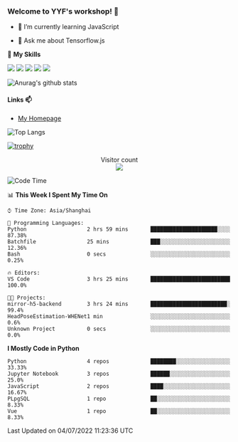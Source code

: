 ### Welcome to YYF's workshop! 👋

<!--
**YifeiYang210/YifeiYang210** is a ✨ _special_ ✨ repository because its `README.md` (this file) appears on your GitHub profile.

Here are some ideas to get you started:

- 🔭 I’m currently working on ...
- 🌱 I’m currently learning ...
- 👯 I’m looking to collaborate on ...
- 🤔 I’m looking for help with ...
- 💬 Ask me about ...
- 📫 How to reach me: ...
- 😄 Pronouns: ...
- ⚡ Fun fact: ...
-->

- 🌱 I’m currently learning JavaScript

- 💬 Ask me about Tensorflow.js

🌟 **My Skills**
<!-- [![](https://img.shields.io/badge/{徽标标题}-{徽标内容}-{徽标颜色}.svg)]({linkUrl}) -->

![](https://img.shields.io/badge/-Python-3f7fbd?logo=Python&logoColor=fff)
![](https://img.shields.io/badge/-DeepLearning-3f7fbd?logo=Pandas&logoColor=fff)
![](https://img.shields.io/badge/-Wechat-3f7fbd?logo=Wechat&logoColor=fff)
![](https://img.shields.io/badge/-C%2B%2B-3f7fbd?logo=C%2B%2B&logoColor=fff)
![](https://img.shields.io/badge/-JavaScript-3f7fbd?logo=JavaScript&logoColor=fff)

![Anurag's github stats](https://github-readme-stats.vercel.app/api?username=YifeiYang210&theme=maroongold)



#### Links 📫

* [My Homepage](https://YifeiYang210.github.io/blog/)

![Top Langs](https://github-readme-stats.vercel.app/api/top-langs/?username=YifeiYang210&hide=roff,c)

[![trophy](https://github-profile-trophy.vercel.app/?username=YifeiYang210&theme=dracula&row=2&column=3)](https://github.com/ryo-ma/github-profile-trophy)

<p align="center"> 
  Visitor count<br>
  <img src="https://profile-counter.glitch.me/YifeiYang210/count.svg" />
</p>

<!--START_SECTION:waka-->
![Code Time](http://img.shields.io/badge/Code%20Time-1%2C095%20hrs%2017%20mins-blue)

📊 **This Week I Spent My Time On** 

```text
⌚︎ Time Zone: Asia/Shanghai

💬 Programming Languages: 
Python                   2 hrs 59 mins       █████████████████████░░░░   87.38% 
Batchfile                25 mins             ███░░░░░░░░░░░░░░░░░░░░░░   12.36% 
Bash                     0 secs              ░░░░░░░░░░░░░░░░░░░░░░░░░   0.25%

🔥 Editors: 
VS Code                  3 hrs 25 mins       █████████████████████████   100.0%

🐱‍💻 Projects: 
mirror-h5-backend        3 hrs 24 mins       ████████████████████████░   99.4% 
HeadPoseEstimation-WHENet1 min               ░░░░░░░░░░░░░░░░░░░░░░░░░   0.6% 
Unknown Project          0 secs              ░░░░░░░░░░░░░░░░░░░░░░░░░   0.0%

```

**I Mostly Code in Python** 

```text
Python                   4 repos             ████████░░░░░░░░░░░░░░░░░   33.33% 
Jupyter Notebook         3 repos             ██████░░░░░░░░░░░░░░░░░░░   25.0% 
JavaScript               2 repos             ████░░░░░░░░░░░░░░░░░░░░░   16.67% 
PLpgSQL                  1 repo              ██░░░░░░░░░░░░░░░░░░░░░░░   8.33% 
Vue                      1 repo              ██░░░░░░░░░░░░░░░░░░░░░░░   8.33%

```



 Last Updated on 04/07/2022 11:23:36 UTC
<!--END_SECTION:waka-->


